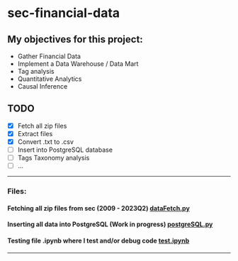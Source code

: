 # sec-financial-data

## My objectives for this project:
-   Gather Financial Data
-   Implement a Data Warehouse / Data Mart
-   Tag analysis
-   Quantitative Analytics 
-   Causal Inference

## TODO
-   [x] Fetch all zip files
-   [x] Extract files
-   [x] Convert .txt to .csv
-   [ ] Insert into PostgreSQL database
-   [ ] Tags Taxonomy analysis
-   [ ] ...
---

### Files:
#### Fetching all zip files from sec (2009 - 2023Q2) [dataFetch.py](https://github.com/BronzeKnuckles/sec-financial-data/blob/main/dataFetch.py)

#### Inserting all data into PostgreSQL (**Work in progress**) [postgreSQL.py](https://github.com/BronzeKnuckles/sec-financial-data/blob/main/postgreSQL.py)

#### Testing file .ipynb where I test and/or debug code [test.ipynb](https://github.com/BronzeKnuckles/sec-financial-data/blob/main/test.ipynb)
---




